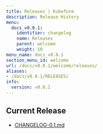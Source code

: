 ```yaml
---
title: Releases | Kubeform
description: Release History
menu:
  docs_v0.0.1:
    identifier: changelog
    name: Releases
    parent: welcome
    weight: 10
menu_name: docs_v0.0.1
section_menu_id: welcome
url: /docs/v0.0.1/welcome/releases/
aliases:
- /docs/v0.0.1/RELEASES/
info:
  version: v0.0.1
---
```


## Current Release

- [CHANGELOG-0.1.md](https://github.com/kubeform/docs/blob/master/docs/CHANGELOG-0.1.md)
